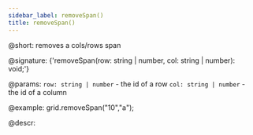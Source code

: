```yaml
---
sidebar_label: removeSpan()
title: removeSpan()
---          
```


@short: removes a cols/rows span

@signature: {'removeSpan(row: string | number, col: string | number): void;'}

@params:
`row: string | number` - the id of a row
`col: string | number` - the id of a column

@example:
grid.removeSpan("10","a");

@descr:

[comment]: # (@relatedapi: grid/api/grid_spans_config.md grid/api/grid_addspan_method.md grid/api/grid_getspan_method.md)

[comment]: # (@related: treegrid/usage.md#addingremoving-spans)
